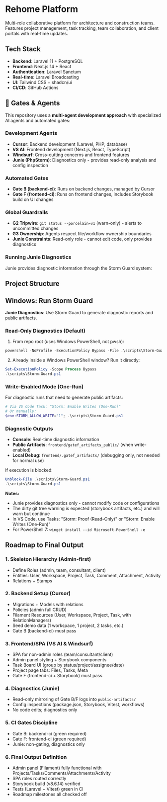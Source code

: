 # Rehome Platform

Multi-role collaborative platform for architecture and construction teams. Features project management, task tracking, team collaboration, and client portals with real-time updates.

## Tech Stack
- **Backend**: Laravel 11 + PostgreSQL
- **Frontend**: Next.js 14 + React
- **Authentication**: Laravel Sanctum
- **Real-time**: Laravel Broadcasting
- **UI**: Tailwind CSS + shadcn/ui
- **CI/CD**: GitHub Actions

## 🤖 Gates & Agents

This repository uses a **multi-agent development approach** with specialized AI agents and automated gates:

### Development Agents
- **Cursor**: Backend development (Laravel, PHP, database)
- **VS AI**: Frontend development (Next.js, React, TypeScript)
- **Windsurf**: Cross-cutting concerns and frontend features
- **Junie (PhpStorm)**: Diagnostics only - provides read-only analysis and config inspection

### Automated Gates
- **Gate B (backend-ci)**: Runs on backend changes, managed by Cursor
- **Gate F (frontend-ci)**: Runs on frontend changes, includes Storybook build on UI changes

### Global Guardrails
- **G2 Tripwire**: `git status --porcelain=v1` (warn-only) - alerts to uncommitted changes
- **G3 Ownership**: Agents respect file/workflow ownership boundaries
- **Junie Constraints**: Read-only role - cannot edit code, only provides diagnostics

### Running Junie Diagnostics

Junie provides diagnostic information through the Storm Guard system:

## Project Structure


## Windows: Run Storm Guard

**Junie Diagnostics**: Use Storm Guard to generate diagnostic reports and public artifacts.

### Read-Only Diagnostics (Default)

1) From repo root (uses Windows PowerShell, not pwsh):

```powershell
powershell -NoProfile -ExecutionPolicy Bypass -File .\scripts\Storm-Guard.ps1
```

2) Already inside a Windows PowerShell window? Run it directly:

```powershell
Set-ExecutionPolicy -Scope Process Bypass
.\scripts\Storm-Guard.ps1
```

### Write-Enabled Mode (One-Run)

For diagnostic runs that need to generate public artifacts:

```powershell
# Via VS Code Task: "Storm: Enable Writes (One-Run)"
# Or manually:
$env:STORM_ALLOW_WRITE="1"; .\scripts\Storm-Guard.ps1
```

### Diagnostic Outputs

- **Console**: Real-time diagnostic information
- **Public Artifacts**: `frontend/gatef_artifacts_public/` (when write-enabled)
- **Local Debug**: `frontend/.gatef_artifacts/` (debugging only, not needed for normal use)

If execution is blocked:

```powershell
Unblock-File .\scripts\Storm-Guard.ps1
.\scripts\Storm-Guard.ps1
```

**Notes:**
- Junie provides diagnostics only - cannot modify code or configurations
- The dirty git tree warning is expected (storybook artifacts, etc.) and will warn but continue
- In VS Code, use Tasks: "Storm: Proof (Read-Only)" or "Storm: Enable Writes (One-Run)"
- For PowerShell 7: `winget install --id Microsoft.PowerShell -e`

## Roadmap to Final Output

### 1. **Skeleton Hierarchy (Admin-first)**
- Define Roles (admin, team, consultant, client)
- Entities: User, Workspace, Project, Task, Comment, Attachment, Activity
- Relations + Stamps

### 2. **Backend Setup (Cursor)**
- Migrations + Models with relations
- Policies (admin full CRUD)
- Filament Resources (User, Workspace, Project, Task, with RelationManagers)
- Seed demo data (1 workspace, 1 project, 2 tasks, etc.)
- Gate B (backend-ci) must pass

### 3. **Frontend/SPA (VS AI & Windsurf)**
- SPA for non-admin roles (team/consultant/client)
- Admin panel styling + Storybook components
- Task Board UI (group by status/project/assignee/date)
- Project page tabs: Files, Tasks, Meta
- Gate F (frontend-ci + Storybook) must pass

### 4. **Diagnostics (Junie)**
- Read-only mirroring of Gate B/F logs into `public-artifacts/`
- Config inspections (package.json, Storybook, Vitest, workflows)
- No code edits; diagnostics only

### 5. **CI Gates Discipline**
- Gate B: backend-ci (green required)
- Gate F: frontend-ci (green required)
- Junie: non-gating, diagnostics only

### 6. **Final Output Definition**
- Admin panel (Filament) fully functional with Projects/Tasks/Comments/Attachments/Activity
- SPA roles routed correctly
- Storybook build (v8.6.14) verified
- Tests (Laravel + Vitest) green in CI
- Roadmap milestones all checked off
